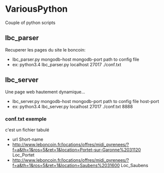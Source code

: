 # VariousPython
Couple of python scripts



## lbc_parser
Recuperer les pages du site le boncoin:
* lbc_parser.py  mongodb-host mongodb-port path to config file
* ex: python3.4 lbc_parser.py localhost 27017 ./conf.txt


##  lbc_server
Une page web hautement dynamique...
* lbc_server.py  mongodb-host mongodb-port path to config file host-port
* ex: python3.4 lbc_server.py localhost 27017 ./conf.txt 8888

### conf.txt exemple
c'est un fichier tabulé
* url   Short-name
* http://www.leboncoin.fr/locations/offres/midi_pyrenees/?f=a&th=1&ros=5&ret=1&location=Portet-sur-Garonne%2031120        Loc_Portet
* http://www.leboncoin.fr/locations/offres/midi_pyrenees/?f=a&th=1&ros=5&ret=1&location=Saubens%2031600   Loc_Saubens
